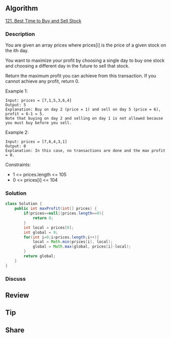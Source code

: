 ## Algorithm

[121. Best Time to Buy and Sell Stock](https://leetcode.com/problems/best-time-to-buy-and-sell-stock/)

### Description

You are given an array prices where prices[i] is the price of a given stock on the ith day.

You want to maximize your profit by choosing a single day to buy one stock and choosing a different day in the future to sell that stock.

Return the maximum profit you can achieve from this transaction. If you cannot achieve any profit, return 0.

Example 1:

```
Input: prices = [7,1,5,3,6,4]
Output: 5
Explanation: Buy on day 2 (price = 1) and sell on day 5 (price = 6), profit = 6-1 = 5.
Note that buying on day 2 and selling on day 1 is not allowed because you must buy before you sell.
```

Example 2:

```
Input: prices = [7,6,4,3,1]
Output: 0
Explanation: In this case, no transactions are done and the max profit = 0.
```

Constraints:

- 1 <= prices.length <= 105
- 0 <= prices[i] <= 104

### Solution

```java
class Solution {
    public int maxProfit(int[] prices) {
        if(prices==null||prices.length==0){
            return 0;
        }
        int local = prices[0];
        int global = 0;
        for(int i=0;i<prices.length;i++){
            local = Math.min(prices[i], local);
            global = Math.max(global, prices[i]-local);
        }
        return global;
    }
}
```

### Discuss

## Review


## Tip


## Share
